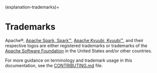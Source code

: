 (explanation-trademarks)=
# Trademarks

Apache®, [Apache Spark, Spark™](https://spark.apache.org/), [Apache Kyuubi, Kyuubi™](https://kyuubi.apache.org/), and their respective logos are either registered trademarks or trademarks of the [Apache Software Foundation](https://www.apache.org/) in the United States and/or other countries.

For more guidance on terminology and trademark usage in this documentation, see the [CONTRIBUTING.md](https://github.com/canonical/spark-k8s-bundle/blob/main/python/CONTRIBUTING.md) file.
